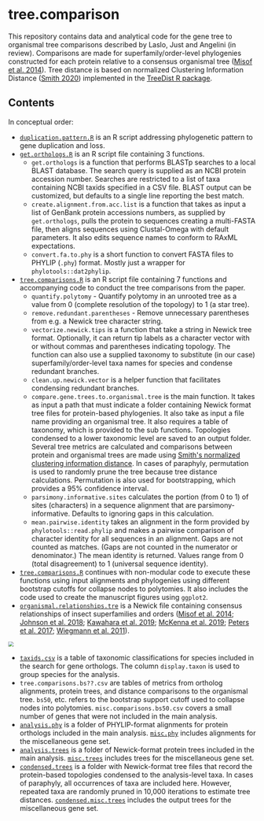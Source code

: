 # tree.comparison
This repository contains data and analytical code for the gene tree to organismal tree comparisons described by Laslo, Just and Angelini (in review). Comparisons are made for superfamily/order-level phylogenies constructed for each protein relative to a consensus organismal tree ([Misof et al. 2014](https://www.science.org/doi/10.1126/science.1257570)). Tree distance is based on normalized Clustering Information Distance ([Smith 2020](https://doi.org/10.1093/bioinformatics/btaa614)) implemented in the [TreeDist R package](https://github.com/ms609/TreeDist#treedist).

## Contents
In conceptual order:
- [`duplication.pattern.R`](https://github.com/aphanotus/tree.comparison/blob/main/duplication.pattern.R) is an R script addressing phylogenetic pattern to gene duplication and loss.
- [`get.orthologs.R`](https://github.com/aphanotus/tree.comparison/blob/main/get.orthologs.R) is an R script file containing 3 functions. 
  - `get.orthologs` is a function that performs BLASTp searches to a local BLAST database. The search query is supplied as an NCBI protein accession number. Searches are restricted to a list of taxa containing NCBI taxids specified in a CSV file. BLAST output can be customized, but defaults to a single line reporting the best match.
  - `create.alignment.from.acc.list` is a function that takes as input a list of GenBank protein accessions numbers, as supplied by `get.orthologs`, pulls the protein to sequences creating a multi-FASTA file, then aligns sequences using Clustal-Omega with default parameters. It also edits sequence names to conform to RAxML expectations.
  - `convert.fa.to.phy` is a short function to convert FASTA files to PHYLIP (`.phy`) format. Mostly just a wrapper for `phylotools::dat2phylip`.
- [`tree.comparisons.R`](https://github.com/aphanotus/tree.comparison/blob/main/tree.comparisons.R) is an R script file containing 7 functions and accompanying code to conduct the tree comparisons from the paper.
  - `quantify.polytomy` - Quantify polytomy in an unrooted tree as a value from 0 (complete resolution of the topology) to 1 (a star tree).
  - `remove.redundant.parentheses` - Remove unnecessary parentheses from e.g. a Newick tree character string.
  - `vectorize.newick.tips` is a function that take a string in Newick tree format. Optionally, it can return tip labels as a character vector with or without commas and parentheses indicating topology. The function can also use a supplied taxonomy to substitute (in our case) superfamily/order-level taxa names for species and condense redundant branches.
  - `clean.up.newick.vector` is a helper function that facilitates condensing redundant branches. 
  - `compare.gene.trees.to.organismal.tree` is the main function. It takes as input a path that must indicate a folder containing Newick format tree files for protein-based phylogenies. It also take as input a file name providing an organismal tree. It also requires a table of taxonomy, which is provided to the sub functions. Topologies condensed to a lower taxonomic level are saved to an output folder. Several tree metrics are calculated and comparisons between protein and organismal trees are made using [Smith's normalized clustering information distance](https://ms609.github.io/TreeDist/).  In cases of paraphyly, permutation is used to randomly prune the tree because tree distance calculations. Permutation is also used for bootstrapping, which provides a 95% confidence interval.
  - `parsimony.informative.sites` calculates the portion (from 0 to 1) of sites (characters) in a sequence alignment that are parsimony-informative. Defaults to ignoring gaps in this calculation.
  - `mean.pairwise.identity` takes an alignment in the form provided by `phylotools::read.phylip` and makes a pairwise comparison of character identity for all sequences in an alignment. Gaps are not counted as matches. (Gaps are not counted in the numerator or denominator.) The mean identity is returned. Values range from 0 (total disagreement) to 1 (universal sequence identity).
- [`tree.comparisons.R`](https://github.com/aphanotus/tree.comparison/blob/main/tree.comparisons.R) continues with non-modular code to execute these functions using input alignments and phylogenies using different bootstrap cutoffs for collapse nodes to polytomies. It also includes the code used to create the manuscript figures using `ggplot2`.
- [`organismal.relationships.tre`](https://github.com/aphanotus/tree.comparison/blob/main/organismal.relationships.tre) is a Newick file containing consensus relationships of insect superfamilies and orders  ([Misof et al. 2014](https://www.science.org/doi/10.1126/science.1257570); [Johnson et al. 2018](https://www.pnas.org/content/115/50/12775); [Kawahara et al. 2019](https://www.pnas.org/content/116/45/22657); [McKenna et al. 2019](https://www.pnas.org/content/116/49/24729); [Peters et al. 2017](https://doi.org/10.1016/j.cub.2017.01.027); [Wiegmann et al. 2011](https://www.pnas.org/content/108/14/5690)). 

<img src="https://i.imgur.com/nIc9e9o.png =450x" style="zoom:67%;" />

- [`taxids.csv`](https://github.com/aphanotus/tree.comparison/blob/main/taxids.csv) is a table of taxonomic classifications for species included in the search for gene orthologs. The column `display.taxon` is used to group species for the analysis. 
-  `tree.comparisons.bs??.csv` are tables of metrics from ortholog alignments, protein trees, and distance comparisons to the organismal tree. `bs50`, etc. refers to the bootstrap support cutoff used to collapse nodes into polytomies. `misc.comparisons.bs50.csv` covers a small number of genes that were not included in the main analysis.
- [`analysis.phy`](https://github.com/aphanotus/tree.comparison/tree/main/analysis.phy) is a folder of PHYLIP-format alignments for protein orthologs included in the main analysis. [`misc.phy`](https://github.com/aphanotus/tree.comparison/tree/main/misc.phy) includes alignments for the miscellaneous gene set.
- [`analysis.trees`](https://github.com/aphanotus/tree.comparison/tree/main/analysis.trees) is a folder of Newick-format protein trees included in the main analysis. [`misc.trees`](https://github.com/aphanotus/tree.comparison/tree/main/misc.trees) includes trees for the miscellaneous gene set.
- [`condensed.trees`](https://github.com/aphanotus/tree.comparison/tree/main/condensed.trees) is a folder with Newick-format tree files that record the protein-based topologies condensed to the analysis-level taxa. In cases of paraphyly, all occurrences of taxa are included here. However, repeated taxa are randomly pruned in 10,000 iterations to estimate tree distances. [`condensed.misc.trees`](https://github.com/aphanotus/tree.comparison/tree/main/condensed.misc.trees) includes the output trees for the miscellaneous gene set.

